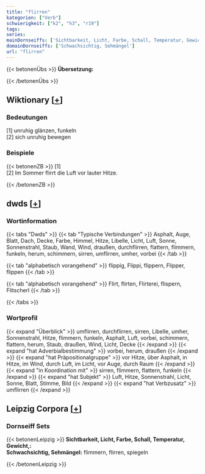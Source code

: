 ```yaml
---
title: "flirren"
kategorien: ["Verb"]
schwierigkeit: ["k2", "h3", "r19"]
tags:
series:
mainDornseiffs: ['Sichtbarkeit, Licht, Farbe, Schall, Temperatur, Gewicht,']
domainDornseiffs: ['Schwachsichtig, Sehmängel']
url: "flirren"
---
```


{{< betonenÜbs >}}
**Übersetzung:**  
  
{{< /betonenÜbs >}}

## Wiktionary [[+](https://de.wiktionary.org/wiki/flirren)]

### Bedeutungen
[1] unruhig glänzen, funkeln  
[2] sich unruhig bewegen  

### Beispiele
{{< betonenZB >}}
[1]  
[2] Im Sommer flirrt die Luft vor lauter Hitze.  

{{< /betonenZB >}}


## dwds [[+](https://www.dwds.de/wb/flirren)]

### Wortinformation
{{< tabs "Dwds" >}}
{{< tab "Typische Verbindungen" >}}
Asphalt, Auge, Blatt, Dach, Decke, Farbe, Himmel, Hitze, Libelle, Licht, Luft, Sonne, Sonnenstrahl, Staub, Wand, Wind, draußen, durchflirren, flattern, flimmern, funkeln, herum, schimmern, sirren, umflirren, umher, vorbei
{{< /tab >}}

{{< tab "alphabetisch vorangehend" >}}
flippig, Flippi, flippern, Flipper, flippen
{{< /tab >}}

{{< tab "alphabetisch vorangehend" >}}
Flirt, flirten, Flirterei, flispern, Flitscherl
{{< /tab >}}

{{< /tabs >}}

### Wortprofil
{{< expand "Überblick" >}} umflirren, durchflirren, sirren, Libelle, umher, Sonnenstrahl, Hitze, flimmern, funkeln, Asphalt, Luft, vorbei, schimmern, flattern, herum, Staub, draußen, Wind, Licht, Decke {{< /expand >}}
{{< expand "hat Adverbialbestimmung" >}} vorbei, herum, draußen {{< /expand >}}
{{< expand "hat Präpositionalgruppe" >}} vor Hitze, über Asphalt, in Hitze, im Wind, durch Luft, im Licht, vor Auge, durch Raum {{< /expand >}}
{{< expand "in Koordination mit" >}} sirren, flimmern, flattern, funkeln {{< /expand >}}
{{< expand "hat Subjekt" >}} Luft, Hitze, Sonnenstrahl, Licht, Sonne, Blatt, Stimme, Bild {{< /expand >}}
{{< expand "hat Verbzusatz" >}} umflirren {{< /expand >}}

## Leipzig Corpora [[+](https://corpora.uni-leipzig.de/en/res?word=flirren&corpusId=deu_newscrawl-public_2018)]

### Dornseiff Sets
{{< betonenLeipzig >}}
**Sichtbarkeit, Licht, Farbe, Schall, Temperatur, Gewicht,:**  
**Schwachsichtig, Sehmängel:** flimmern, flirren, spiegeln  

{{< /betonenLeipzig >}}
